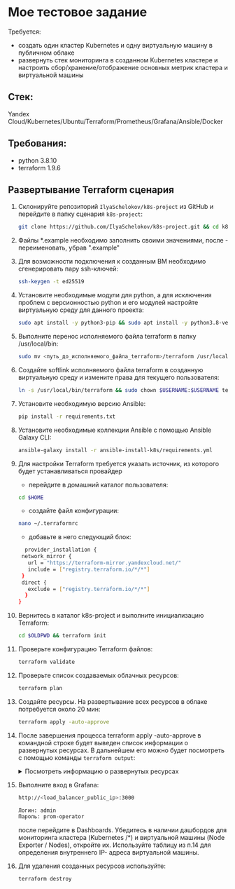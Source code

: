 # Мое тестовое задание
Требуется:
- создать один кластер Kubernetes и одну виртуальную машину в публичном облаке
- развернуть стек мониторинга в созданном Kubernetes кластере и настроить сбор/хранение/отображение основных метрик кластера и виртуальной машины

## Стек:
Yandex Cloud/Kubernetes/Ubuntu/Terraform/Prometheus/Grafana/Ansible/Docker

## Требования:
- python 3.8.10
- terraform 1.9.6

## Развертывание Terraform сценария
1. Склонируйте репозиторий `IlyaSchelokov/k8s-project` из GitHub и перейдите в папку сценария `k8s-project`:
    ```bash
    git clone https://github.com/IlyaSchelokov/k8s-project.git && cd k8s-project
    ```
2. Файлы *.example необходимо заполнить своими значениями, после - переименовать, убрав ".example"
3. Для возможности подключения к созданным ВМ необходимо сгенерировать пару ssh-ключей:
   ```bash
   ssh-keygen -t ed25519
   ```
4. Установите необходимые модули для python, а для исключения проблем с версионностью python и его модулей настройте виртуальную среду для данного проекта:
   ```bash
   sudo apt install -y python3-pip && sudo apt install -y python3.8-venv && python3.8 -m venv .vevn && source .vevn/bin/activate
   ```
5. Выполните перенос исполняемого файла terraform в папку /usr/local/bin:
   ```bash
   sudo mv <путь_до_исполняемого_файла_terraform>/terraform /usr/local/bin/
   ```
6. Создайте softlink исполняемого файла terraform в созданную виртуальную среду и измените права для текущего пользователя:
    ```bash
    ln -s /usr/local/bin/terraform && sudo chown $USERNAME:$USERNAME terraform
    ```
7. Установите необходимую версию Ansible:
   ```bash
   pip install -r requirements.txt
   ```
8. Установите необходимые коллекции Ansible с помощью Ansible Galaxy CLI:
   ```bash
   ansible-galaxy install -r ansible-install-k8s/requirements.yml
   ```
9. Для настройки Terraform требуется указать источник, из которого будет устанавливаться провайдер
   
    - перейдите в домашний каталог пользователя:
   ```bash
   cd $HOME
   ```
    - создайте файл конфигурации:
   ```bash
   nano ~/.terraformrc
   ```
    - добавьте в него следующий блок:
   ```bash
     provider_installation {
    network_mirror {
      url = "https://terraform-mirror.yandexcloud.net/"
      include = ["registry.terraform.io/*/*"]
    }
    direct {
      exclude = ["registry.terraform.io/*/*"]
     }
   }
   ```
10. Вернитесь в каталог k8s-project и выполните инициализацию Terraform:
    ```bash
    cd $OLDPWD && terraform init
    ```
11. Проверьте конфигурацию Terraform файлов:
    ```bash
    terraform validate
    ```
12. Проверьте список создаваемых облачных ресурсов:
    ```bash
    terraform plan
    ```
13. Создайте ресурсы. На развертывание всех ресурсов в облаке потребуется около 20 мин:
    ```bash
    terraform apply -auto-approve
    ```
14. После завершения процесса terraform apply -auto-approve в командной строке будет выведен список информации о развернутых ресурсах. В дальнейшем его можно будет посмотреть с помощью команды `terraform output`:

    <details>
    <summary>Посмотреть информацию о развернутых ресурсах</summary>

    | Название | Описание |
    | ----------- | ----------- |
    | `load_balancer_public_ip` | Публичный IP-адрес сетевого балансировщика
    | `internal_ip_k8s-master` | Внутренний IP-адрес k8s-master
    | `internal_ip_node1` | Внутренний IP-адрес node1
    | `internal_ip_node2` | Внутренний IP-адрес node2
    | `internal_ip_vm` | Внутренний IP-адрес vm

    </details>

16. Выполните вход в Grafana:
    ```bash
    http://<load_balancer_public_ip>:3000
    ```
    ```bash
    Логин: admin
    Пароль: prom-operator
    ```
    после перейдите в Dashboards. 
    Убедитесь в наличии дашбордов для мониторинга кластера (Kubernetes /*) и виртуальной машины (Node Exporter / Nodes), откройте их. Используйте таблицу из п.14 для определения внутреннего IP-
    адреса виртуальной машины.

17. Для удаления созданных ресурсов используйте:
    ```bash
    terraform destroy
    ```

